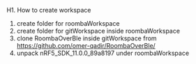 H1. How to create workspace

1. create folder for roombaWorkspace
2. create folder for gitWorkspace inside roombaWorkspace
3. clone RoombaOverBle inside gitWorkspace from https://github.com/omer-qadir/RoombaOverBle/
4. unpack nRF5_SDK_11.0.0_89a8197 under roombaWorkspace